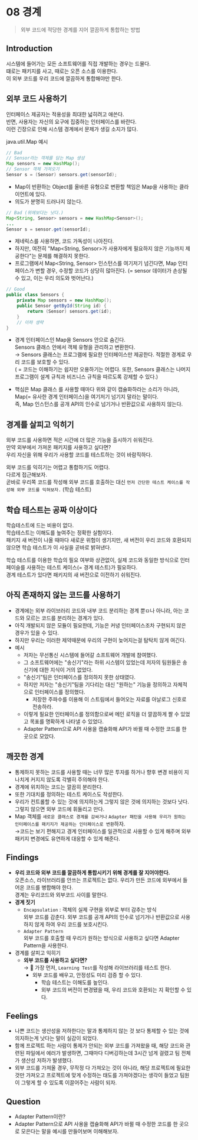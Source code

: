 # 08 경계
> 외부 코드에 적당한 경계를 지어 깔끔하게 통합하는 방법

## Introduction
시스템에 들어가는 모든 소프트웨어를 직접 개발하는 경우는 드물다.        
떄로는 패키지를 사고, 때로는 오픈 소스를 이용한다.       
이 외부 코드를 우리 코드에 깔끔하게 통합해야만 한다.      

## 외부 코드 사용하기
인터페이스 제공자는 적용성을 최대한 넓히려고 애쓴다.       
반면, 사용자는 자신의 요구에 집중하는 인터페이스를 바란다.       
이런 긴장으로 인해 시스템 경계에서 문제가 생길 소지가 많다.

java.util.Map 예시
```java
// Bad
// Sensor라는 객체를 담는 Map 생성
Map sensors = new HashMap();
// Sensor 객체 가져오기
Sensor s = (Sensor) sensors.get(sensorId);
```
- Map이 반환하는 Object를 올바른 유형으로 변환할 책임은 Map을 사용하는 클라이언트에 있다.
- 의도가 분명히 드러나지 않는다.
```java
// Bad (위에보다는 낫다.)
Map<String, Sensor> sensors = new HashMap<Sensor>();
...
Sensor s = sensor.get(sensorId);
```
- 제네릭스를 사용하면, 코드 가독성이 나아진다.
- 하지만, 여전히 "Map<String, Sensor>가 사용자에게 필요하지 않은 기능까지 제공한다"는 문제를 해결하지 못한다.
- 프로그램에서 Map<String, Sensor> 인스턴스를 여기저기 넘긴다면, Map 인터페이스가 변할 경우, 수정할 코드가 상당히 많아진다. (= sensor 데이터가 손상될 수 있고, 이는 우리 의도와 벗어난다.)

```java
// Good
public class Sensors {
    private Map sensors = new HashMap();
    public Sensor getById(String id) {
        return (Sensor) sensors.get(id);
    }
    // 이하 생략
}
```
- 경계 인터페이스인 Map을 Sensors 안으로 숨긴다. 
<br> Sensors 클래스 안에서 객체 유형을 관리하고 변환한다.
<br>→ Sensors 클래스는 프로그램에 필요한 인터페이스만 제공한다. 적절한 경계로 우리 코드를 보호할 수 있다.
<br>( = 코드는 이해하기는 쉽지만 오용하기는 어렵다. 또한, Sensors 클래스는 나머지 프로그램이 설계 규칙과 비즈니스 규칙을 따르도록 강제할 수 있다.)

- 핵심은 Map 클래스 를 사용할 때마다 위와 같이 캡슐화하라는 소리가 아니라, Map(= 유사한 경계 인터페이스)을 여기저기 넘기지 말라는 말이다.
<br> 즉, Map 인스턴스를 공개 API의 인수로 넘기거나 반환값으로 사용하지 않는다.

## 경계를 살피고 익히기
외부 코드를 사용하면 적은 시간에 더 많은 기능을 출시하기 쉬워진다.            
만약 외부에서 가져온 패키지를 사용하고 싶다면?      
우리 자신을 위해 우리가 사용할 코드를 테스트하는 것이 바람직하다.

외부 코드를 익히기는 어렵고 통합하기도 어렵다.      
다르게 접근해보자.      
곧바로 우리쪽 코드를 작성해 외부 코드를 호출하는 대신 `먼저 간단한 테스트 케이스를 작성해 외부 코드를 익혀보자.` (학습 테스트)

## 학습 테스트는 공짜 이상이다
학습테스트에 드는 비용이 없다.       
학습테스트는 이해도를 높여주는 정확한 실험이다.     
패키지 새 버전이 나올 때마다 새로운 위험이 생기지만, 새 버전이 우리 코드와 호환되지 않으면 학습 테스트가 이 사실을 곧바로 밝혀낸다.

학습 테스트를 이용한 학습의 필요 여부와 상관없이, 실제 코드와 동일한 방식으로 인터페이슬를 사용하는 테스트 케이스(= 경계 테스트)가 필요하다.       
경계 테스트가 있다면 패키지의 새 버전으로 이전하기 쉬워진다.

## 아직 존재하지 않는 코드를 사용하기
- 경계에는 외부 라이브러리 코드와 내부 코드 분리하는 경계 뿐ㅁ나 아니라, 아는 코드와 모르는 코드를 분리하는 경계가 있다.
- 아직 개발되지 않은 모듈이 필요한데, 기능은 커녕 인터페이스조차 구현되지 않은 경우가 있을 수 있다.
- 하지만 우리는 이러한 제약때문에 우리의 구현이 늦어지는걸 탐탁치 않게 여긴다.
- 예시
    - 저자는 무선통신 시스템에 들어갈 소프트웨어 개발에 참여했다.
    - 그 소프트웨어에는 "송신기"라는 하위 시스템이 있었는데 저자의 팀원들은 송신기에 대한 지식이 거의 없었다.
    - "송신기"팀은 인터페이스를 정의하지 못한 상태였다. 
    - 하지만 저자는 "송신기"팀을 기다리는 대신 "원하는" 기능을 정의하고 자체적으로 인터페이스를 정의했다.
      - 저장한 주파수를 이용해 이 스트림에서 들어오는 자료를 아날로그 신호로 전송하라.
    - 이렇게 필요한 인터페이스를 정의함으로써 메인 로직을 더 깔끔하게 짤 수 있었고 목표를 명확하게 나타낼 수 있었다.
    - Adapter Pattern으로 API 사용을 캡슐화해 API가 바뀔 때 수정한 코드를 한 곳으로 모았다.

## 깨끗한 경계
- 통제하지 못하는 코드를 사용할 때는 너무 많은 투자를 하거나 향후 변경 비용이 지나치게 커지지 않도록 각별히 주의해야 한다.
- 경계에 위치하는 코드는 깔끔히 분리한다. 
- 또한 기대치를 정의하는 테스트 케이스도 작성한다.
- 우리가 컨트롤할 수 있는 것에 의지하는게 그렇지 않은 것에 의지하는 것보다 낫다. 그렇지 않으면 외부 코드에 휘둘리고 만다.
- Map 객체를 `새로운 클래스로 경계를 감싸거나` `Adapter 패턴을 사용해 우리가 원하는 인터페이스를 패키지가 제공하는 인터페이스로 변환`하자.
<br>→코드는 보기 편해지고 경계 인터페이스를 일관적으로 사용할 수 있게 해주며 외부 패키지 변경에도 유연하게 대응할 수 있게 해준다.

## Findings
- **우리 코드와 외부 코드를 깔끔하게 통합시키기 위해 경계를 잘 지어야한다.**
<br>오픈소스, 라이브러리를 안쓰는 프로젝트는 없다. 우리가 만든 코드에 외부에서 들어온 코드를 병합해야 한다.
<br>경계는 우리코드와 외부코드 사이를 말한다.
- **경계 짓기**
  - `Encapsulation` : 객체의 실제 구현을 외부로 부터 감추는 방식
  <br>외부 코드를 감춘다. 외부 코드를 공개 API의 인수로 넘기거나 반환값으로 사용하지 않게 하여 우리 코드를 보호시킨다.
  - `Adapter Pattern`
  <br>외부 코드를 호출할 때 우리가 원하는 방식으로 사용하고 싶다면 Adapter Pattern을 사용한다.
- 경계를 살피고 익히기
  - **외부 코드를 사용하고 싶다면?** 
  <br> → 🌟 가장 먼저, `Learning Test`를 작성해 라이브러리를 테스트 한다.
    - 외부 코드를 배우고, 안정성도 미리 검증 할 수 있다. 
      - 학습 테스트는 이해도를 높인다. 
      - 외부 코드의 버전이 변경됐을 때, 우리 코드와 호환되는 지 확인할 수 있다.
  
## Feelings
- 나쁜 코드는 생산성을 저하한다는 말과 통제하지 않는 것 보다 통제할 수 있는 것에 의지하는게 낫다는 말이 실감이 되었다.
- 함께 프로젝트 하는 사람이 통제가 안되는 외부 코드를 가져왔을 때, 해당 코드와 관련된 파일에서 에러가 발생하면, 그때마다 디버깅하는데 3시간 넘게 걸렸고 팀 전체가 생산성 저하가 발생했다.
- 외부 코드를 가져올 경우, 무작정 다 가져오는 것이 아니라, 해당 프로젝트에 필요한 것만 가져오고 프로젝트에 맞게 수정하는 태도를 가져야겠다는 생각이 들었고 팀원이 그렇게 할 수 있도록 이끌어주는 사람이 되자.

## Question
- Adapter Pattern이란?
- Adapter Pattern으로 API 사용을 캡슐화해 API가 바뀔 때 수정한 코드를 한 곳으로 모은다는 말을 예시를 만들어보며 이해해보자.
